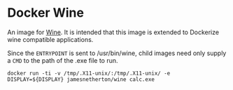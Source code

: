 # Docker Wine

An image for [Wine](https://www.winehq.org/). It is intended that this
image is extended to Dockerize wine compatible applications.

Since the `ENTRYPOINT` is sent to /usr/bin/wine, child images need only supply a `CMD`
to the path of the .exe file to run.

```
docker run -ti -v /tmp/.X11-unix/:/tmp/.X11-unix/ -e DISPLAY=${DISPLAY} jamesnetherton/wine calc.exe
```
